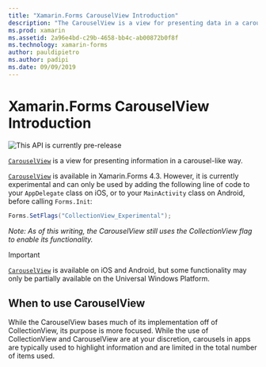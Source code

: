 ```yaml
---
title: "Xamarin.Forms CarouselView Introduction"
description: "The CarouselView is a view for presenting data in a carousel-like layout."
ms.prod: xamarin
ms.assetid: 2a96e4bd-c29b-4658-bb4c-ab00872b0f8f
ms.technology: xamarin-forms
author: pauldipietro
ms.author: padipi
ms.date: 09/09/2019
---
```


# Xamarin.Forms CarouselView Introduction

![](~/media/shared/preview.png "This API is currently pre-release")

[`CarouselView`](xref:Xamarin.Forms.CarouselView) is a view for presenting information in a carousel-like way.


[`CarouselView`](xref:Xamarin.Forms.CarouselView) is available in Xamarin.Forms 4.3. However, it is currently experimental and can only be used by adding the following line of code to your `AppDelegate` class on iOS, or to your `MainActivity` class on Android, before calling `Forms.Init`:

```csharp
Forms.SetFlags("CollectionView_Experimental");
```

_Note: As of this writing, the CarouselView still uses the CollectionView flag to enable its functionality._

> [!IMPORTANT]
> [`CarouselView`](xref:Xamarin.Forms.CarouselView) is available on iOS and Android, but some functionality may only be partially available on the Universal Windows Platform.

## When to use CarouselView

While the CarouselView bases much of its implementation off of CollectionView, its purpose is more focused. While the use of CollectionView and CarouselView are at your discretion, carousels in apps are typically used to highlight information and are limited in the total number of items used.
